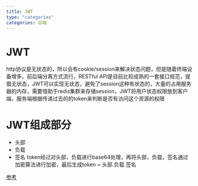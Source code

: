 ```yaml
---
title: JWT
type: "categories"
categories: 后端
---
```


# JWT
http协议是无状态的，所以会有cookie/session来解决状态问题，但是随着终端设备增多，前后端分离方式流行，RESTful API是目前比较成熟的一套接口规范，提倡无状态，JWT可以实现无状态，避免了session这种有状态的，大量的占用服务器的内存，需要借助于redis集群来存储session，JWT将用户状态权限放到客户端，服务端根据传递过去的的token来判断是否有访问这个资源的权限

# JWT组成部分
- 头部
- 负载
- 签名
token经过对头部，负载进行base64处理，再将头部，负载，签名通过加密算法进行加密，最后生成token = 头部.负载.签名

[参考](https://segmentfault.com/a/1190000009030769)